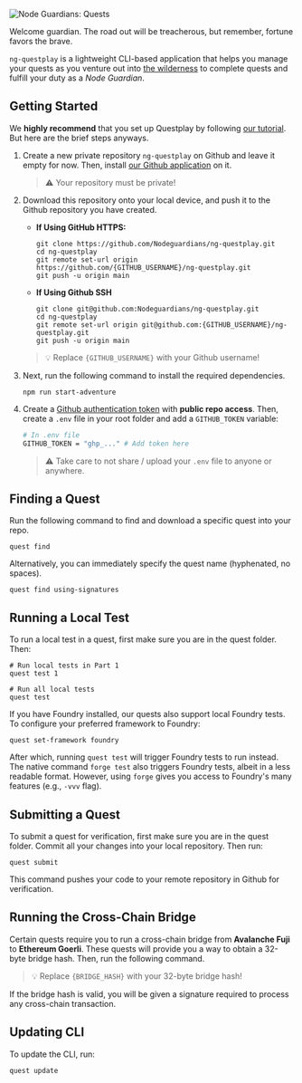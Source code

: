 ![Node Guardians: Quests](./media/banner.webp)

Welcome guardian. The road out will be treacherous, but remember, fortune favors the brave.

`ng-questplay` is a lightweight CLI-based application that helps you manage your quests as you venture out into [the wilderness](https://nodeguardians.io/) to complete quests and fulfill your duty as a _Node Guardian_.

## Getting Started

We **highly recommend** that you set up Questplay by following [our tutorial](https://nodeguardians.io/dev-hub?s=devhub-campaigns&sc=tutorial). But here are the brief steps anyways.

1. Create a new private repository `ng-questplay` on Github and leave it empty for now. Then, install [our Github application](https://github.com/apps/node-guardians) on it.

    > ⚠ Your repository must be private!

2. Download this repository onto your local device, and push it to the Github repository you have created.

    - **If Using GitHub HTTPS:**

        ```
        git clone https://github.com/Nodeguardians/ng-questplay.git
        cd ng-questplay
        git remote set-url origin https://github.com/{GITHUB_USERNAME}/ng-questplay.git
        git push -u origin main
        ```

    - **If Using Github SSH**

        ```
        git clone git@github.com:Nodeguardians/ng-questplay.git
        cd ng-questplay
        git remote set-url origin git@github.com:{GITHUB_USERNAME}/ng-questplay.git
        git push -u origin main
        ```

    > 💡 Replace `{GITHUB_USERNAME}` with your Github username!

3. Next, run the following command to install the required dependencies.

    ```
    npm run start-adventure
    ```

4. Create a [Github authentication token](https://nodeguardians.io/?s=home-faq&sf=devhub--why-and-how-do-i-create-a-github-token) with **public repo access**. Then, create a `.env` file in your root folder and add a `GITHUB_TOKEN` variable:

    ```bash
    # In .env file
    GITHUB_TOKEN = "ghp_..." # Add token here
    ```

    > ⚠️ Take care to not share / upload your `.env` file to anyone or anywhere.

## Finding a Quest

Run the following command to find and download a specific quest into your repo.

```
quest find
```

Alternatively, you can immediately specify the quest name (hyphenated, no spaces).

```
quest find using-signatures
```

## Running a Local Test

To run a local test in a quest, first make sure you are in the quest folder. Then:

```
# Run local tests in Part 1
quest test 1
```

```
# Run all local tests
quest test
```

If you have Foundry installed, our quests also support local Foundry tests. To configure your preferred framework to Foundry:

```
quest set-framework foundry
```

After which, running `quest test` will trigger Foundry tests to run instead. The native command `forge test` also triggers Foundry tests, albeit in a less readable format. However, using `forge` gives you access to Foundry's many features (e.g., `-vvv` flag).

## Submitting a Quest

To submit a quest for verification, first make sure you are in the quest folder.
Commit all your changes into your local repository. Then run:

```
quest submit
```

This command pushes your code to your remote repository in Github for verification.

## Running the Cross-Chain Bridge

Certain quests require you to run a cross-chain bridge from **Avalanche Fuji** to **Ethereum Goerli**. These quests will provide you a way to obtain a 32-byte bridge hash. Then, run the following command.

> 💡 Replace `{BRIDGE_HASH}` with your 32-byte bridge hash!

If the bridge hash is valid, you will be given a signature required to process any cross-chain transaction.

## Updating CLI

To update the CLI, run:

```
quest update
```
